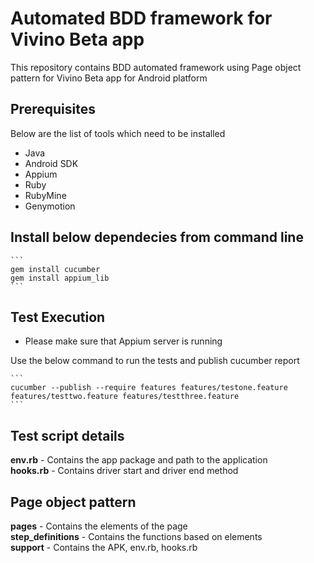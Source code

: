 # Automated BDD framework for Vivino Beta app

This repository contains BDD automated framework using Page object pattern for Vivino Beta app for Android platform

## Prerequisites

Below are the list of tools which need to be installed

* Java
* Android SDK
* Appium
* Ruby
* RubyMine
* Genymotion

## Install below dependecies from command line

    ```
	gem install cucumber
    gem install appium_lib
	```

## Test Execution

* Please make sure that Appium server is running

Use the below command to run the tests and publish cucumber report

    ```
	cucumber --publish --require features features/testone.feature features/testtwo.feature features/testthree.feature
	```

## Test script details

**env.rb** - Contains the app package and path to the application  
**hooks.rb** - Contains driver start and driver end method

## Page object pattern

**pages** - Contains the elements of the page  
**step_definitions** - Contains the functions based on elements  
**support** - Contains the APK, env.rb, hooks.rb  





